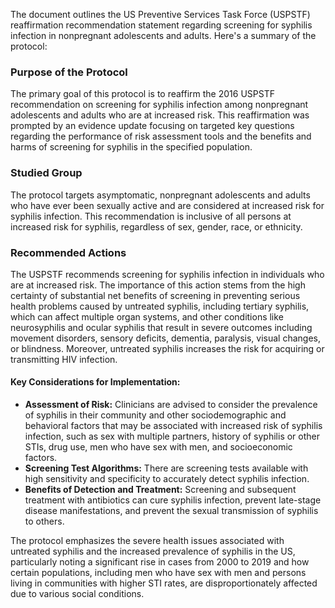 The document outlines the US Preventive Services Task Force (USPSTF) reaffirmation recommendation statement regarding screening for syphilis infection in nonpregnant adolescents and adults. Here's a summary of the protocol:

### Purpose of the Protocol
The primary goal of this protocol is to reaffirm the 2016 USPSTF recommendation on screening for syphilis infection among nonpregnant adolescents and adults who are at increased risk. This reaffirmation was prompted by an evidence update focusing on targeted key questions regarding the performance of risk assessment tools and the benefits and harms of screening for syphilis in the specified population.

### Studied Group
The protocol targets asymptomatic, nonpregnant adolescents and adults who have ever been sexually active and are considered at increased risk for syphilis infection. This recommendation is inclusive of all persons at increased risk for syphilis, regardless of sex, gender, race, or ethnicity.

### Recommended Actions
The USPSTF recommends screening for syphilis infection in individuals who are at increased risk. The importance of this action stems from the high certainty of substantial net benefits of screening in preventing serious health problems caused by untreated syphilis, including tertiary syphilis, which can affect multiple organ systems, and other conditions like neurosyphilis and ocular syphilis that result in severe outcomes including movement disorders, sensory deficits, dementia, paralysis, visual changes, or blindness. Moreover, untreated syphilis increases the risk for acquiring or transmitting HIV infection.

#### Key Considerations for Implementation:
- **Assessment of Risk:** Clinicians are advised to consider the prevalence of syphilis in their community and other sociodemographic and behavioral factors that may be associated with increased risk of syphilis infection, such as sex with multiple partners, history of syphilis or other STIs, drug use, men who have sex with men, and socioeconomic factors.
- **Screening Test Algorithms:** There are screening tests available with high sensitivity and specificity to accurately detect syphilis infection.
- **Benefits of Detection and Treatment:** Screening and subsequent treatment with antibiotics can cure syphilis infection, prevent late-stage disease manifestations, and prevent the sexual transmission of syphilis to others.

The protocol emphasizes the severe health issues associated with untreated syphilis and the increased prevalence of syphilis in the US, particularly noting a significant rise in cases from 2000 to 2019 and how certain populations, including men who have sex with men and persons living in communities with higher STI rates, are disproportionately affected due to various social conditions.